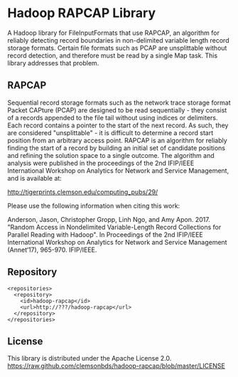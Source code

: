 # Hadoop RAPCAP Library

A Hadoop library for FileInputFormats that use RAPCAP, an algorithm for reliably detecting record boundaries in non-delimited variable length record storage formats.  Certain file formats such as PCAP are unsplittable without record detection, and therefore must be read by a single Map task.  This library addresses that problem.

RAPCAP
------

Sequential record storage formats such as the network trace storage format Packet CAPture (PCAP) are designed to be read sequentially - they consist of a records appended to the file tail without using indices or delimiters.  Each record contains a pointer to the start of the next record.  As such, they are considered "unsplittable" - it is difficult to determine a record start position from an arbitrary access point.
RAPCAP is an algorithm for reliably finding the start of a record by building an initial set of candidate positions and refining the solution space to a single outcome.  The algorithm and analysis were published in the proceedings of the 2nd IFIP/IEEE International Workshop on Analytics for Network and Service Management, and is available at:

http://tigerprints.clemson.edu/computing_pubs/29/

Please use the following information when citing this work:

Anderson, Jason, Christopher Gropp, Linh Ngo, and Amy Apon. 2017. "Random Access in Nondelimited Variable-Length Record Collections for Parallel Reading with Hadoop". In Proceedings of the 2nd IFIP/IEEE International Workshop on Analytics for Network and Service Management (Annet‘17), 965-970. IFIP/IEEE.

Repository
----------

	<repositories>
	  <repository>
	    <id>hadoop-rapcap</id>
	    <url>http://???/hadoop-rapcap</url>
	  </repository>
	</repositories>


License
-------

This library is distributed under the Apache License 2.0.
https://raw.github.com/clemsonbds/hadoop-rapcap/blob/master/LICENSE


